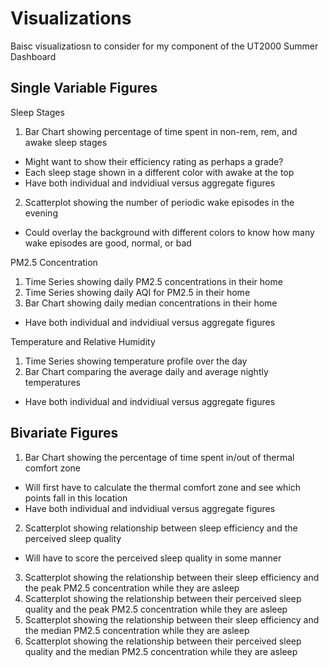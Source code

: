 # Visualizations
Baisc visualizatiosn to consider for my component of the UT2000 Summer Dashboard

## Single Variable Figures

Sleep Stages
1. Bar Chart showing percentage of time spent in non-rem, rem, and awake sleep stages
  - Might want to show their efficiency rating as perhaps a grade?
  - Each sleep stage shown in a different color with awake at the top
  - Have both individual and indvidiual versus aggregate figures
2. Scatterplot showing the number of periodic wake episodes in the evening
  - Could overlay the background with different colors to know how many wake episodes are good, normal, or bad
  
PM2.5 Concentration
1. Time Series showing daily PM2.5 concentrations in their home
2. Time Series showing daily AQI for PM2.5 in their home
3. Bar Chart showing daily median concentrations in their home
  - Have both individual and indvidiual versus aggregate figures
  
Temperature and Relative Humidity
1. Time Series showing temperature profile over the day
2. Bar Chart comparing the average daily and average nightly temperatures
  - Have both individual and indvidiual versus aggregate figures
  
## Bivariate Figures

1. Bar Chart showing the percentage of time spent in/out of thermal comfort zone
  - Will first have to calculate the thermal comfort zone and see which points fall in this location
  - Have both individual and indvidiual versus aggregate figures
2. Scatterplot showing relationship between sleep efficiency and the perceived sleep quality
  - Will have to score the perceived sleep quality in some manner
3. Scatterplot showing the relationship between their sleep efficiency and the peak PM2.5 concentration while they are asleep
4. Scatterplot showing the relationship between their perceived sleep quality and the peak PM2.5 concentration while they are asleep
5. Scatterplot showing the relationship between their sleep efficiency and the median PM2.5 concentration while they are asleep
6. Scatterplot showing the relationship between their perceived sleep quality and the median PM2.5 concentration while they are asleep
